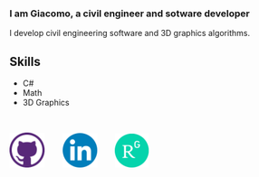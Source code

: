
### I am Giacomo, a civil engineer and sotware developer
I develop civil engineering software and 3D graphics algorithms.


## Skills
* C#
* Math
* 3D Graphics

&nbsp;

[<img src='https://github.com/giacomolamanna/giacomolamanna/blob/main/github_icon.png' alt='github' height='62'>](https://github.com/giacomolamanna) &nbsp;&nbsp;&nbsp;&nbsp;&nbsp;&nbsp; [<img src='https://github.com/giacomolamanna/giacomolamanna/blob/main/LinkedIn_icon.png' alt='linkedin' height='61'>](https://www.linkedin.com/in/giacomo-lamanna/) &nbsp;&nbsp;&nbsp;&nbsp;&nbsp;&nbsp; [<img src='https://github.com/giacomolamanna/giacomolamanna/blob/main/ResearchGate_icon.png' alt='researchgate' height='60'>](https://www.researchgate.net/profile/Giacomo-Lamanna)  


